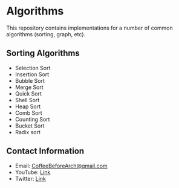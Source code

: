 # Algorithms

This repository contains implementations for a number of common algorithms (sorting, graph, etc).

## Sorting Algorithms

- Selection Sort
- Insertion Sort
- Bubble Sort
- Merge Sort
- Quick Sort
- Shell Sort
- Heap Sort
- Comb Sort
- Counting Sort
- Bucket Sort
- Radix sort

## Contact Information

- Email: CoffeeBeforeArch@gmail.com
- YouTube: [Link](https://www.youtube.com/channel/UCsi5-meDM5Q5NE93n_Ya7GA)
- Twitter: [Link](https://twitter.com/AcceleratorNick)

